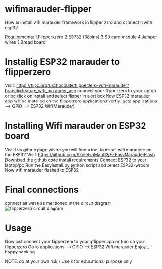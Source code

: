 # wifimarauder-flipper
How to install wifi marauder framework in flipper zero and connect it with esp32

Requirements:
1.Flipperxzero
2.ESP32 (38pins)
3.SD card module
4.Jumper wires
5.Bread board

# Installig ESP32 marauder to flipperzero
Visit: https://flipc.org/0xchocolate/flipperzero-wifi-marauder?branch=feature_wifi_marauder_app
connect your flipperzero to your laptop or pc
click on install and select flipper in alert box
Now ESP32 marauder app will be installed on the flipperzero applications(verfiy: goto applications --> GPIO --> ESP32 Wifi Marauder)

# Installing Wifi marauder on ESP32 board
Visit this github page where you will find a tool to install wifi marauder on the ESP32
Visit: https://github.com/SkeletonMan03/FZEasyMarauderFlash
Download the github code install requirements 
Connect ESP32 to your laptop/pc
Run the Easyinstall.py python script and select ESP32-wroom
Now wifi marauder flashed to ESP32

# Final connections
connect all wires as mentioned in the circuit diagram
![flipperzerp circuit diagram](https://github.com/bhanugoudm041/wifimarauder-flipper/assets/92798414/828be129-d430-40fc-b418-044b91c9bff6)

# Usage
Now just connect your flipperzero to your qflipper app or turn on your flipperzero
Go to applications --> GPIO --> ESP32 Wifi marauder
Enjoy....! happy hacking

NOTE: do at your own risk / Use it for educational purpose only
